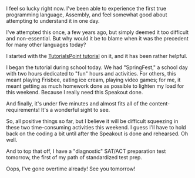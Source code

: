 <p>I feel so lucky right now. I've been able to experience the first true programming language, Assembly, and feel somewhat good about attempting to understand it in one day.</p><p>I've attempted this once, a few years ago, but simply deemed it too difficult and non-essential. But why would it be to blame when it was the precedent for many other languages today?</p><p>I started with the <a href="http://www.tutorialspoint.com/assembly_programming/">TutorialsPoint tutorial</a> on it, and it has been rather helpful.</p><p>I began the tutorial during school today. We had "SpringFest," a school day with two hours dedicated to "fun" hours and activities. For others, this meant playing Frisbee, eating ice cream, playing video games; for me, it meant getting as much homework done as possible to lighten my load for this weekend. Because I really need this Speakout done.</p><p>And finally, it's under five minutes and almost fits all of the content-requirements! It's a wonderful sight to see.</p><p>So, all positive things so far, but I believe it will be difficult squeezing in these two time-consuming activities this weekend. I guess I'll have to hold back on the coding a bit until after the Speakout is done and rehearsed. Oh well.</p><p>And to top that off, I have a "diagnostic" SAT/ACT preparation test tomorrow, the first of my path of standardized test prep.</p><p>Oops, I've gone overtime already! See you tomorrow!</p>